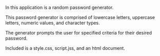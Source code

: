 In this application is a random password generator. 

This password generator is comprised of lowercase letters, uppercase letters, numeric values, and character types. 

The generator prompts the user for specified criteria for their desired password. 

Included is a style.css, script.jss, and an html document. 